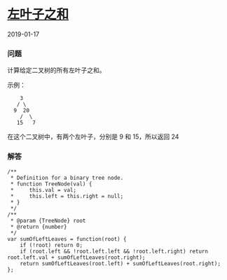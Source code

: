 # [左叶子之和](https://leetcode-cn.com/problems/sum-of-left-leaves)
2019-01-17
### 问题

计算给定二叉树的所有左叶子之和。

示例：

```
    3
   / \
  9  20
    /  \
   15   7
   ```

在这个二叉树中，有两个左叶子，分别是 9 和 15，所以返回 24

### 解答

```
/**
 * Definition for a binary tree node.
 * function TreeNode(val) {
 *     this.val = val;
 *     this.left = this.right = null;
 * }
 */
/**
 * @param {TreeNode} root
 * @return {number}
 */
var sumOfLeftLeaves = function(root) {
    if (!root) return 0;
    if (root.left && !root.left.left && !root.left.right) return root.left.val + sumOfLeftLeaves(root.right);
    return sumOfLeftLeaves(root.left) + sumOfLeftLeaves(root.right);
};
```